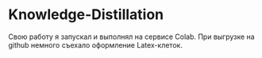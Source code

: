 # Knowledge-Distillation
Свою работу я запускал и выполнял на сервисе Colab. При выгрузке на github немного съехало оформление Latex-клеток.
